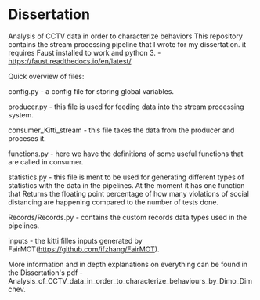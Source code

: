# Dissertation
Analysis of CCTV data in order to characterize behaviors
This repository contains the stream processing pipeline that I wrote for my dissertation.
it requires Faust installed to work and python 3. - https://faust.readthedocs.io/en/latest/

Quick overview of files:

config.py - a config file for storing global variables.

producer.py - this file is used for feeding data into the stream processing system.

consumer_Kitti_stream - this file takes the data from the producer and proceses it.

functions.py - here we have the definitions of some useful functions that are called in consumer.

statistics.py - this file is ment to be used for generating different types of statistics with the data in the pipelines.
At the moment it has one function that Returns the floating point percentage of how many violations 
of social distancing are happening compared to the number of tests done.

Records/Records.py - contains the custom records data types used in the pipelines.

inputs - the kitti filles inputs generated by FairMOT(https://github.com/ifzhang/FairMOT).

More information and in depth explanations on everything can be found in the Dissertation's pdf - Analysis_of_CCTV_data_in_order_to_characterize_behaviours_by_Dimo_Dimchev.
